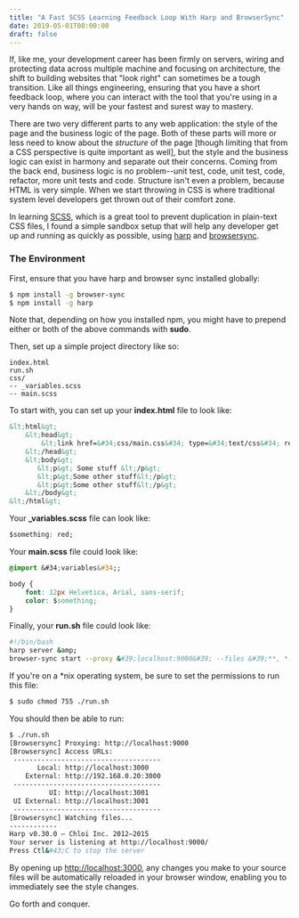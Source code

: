 ```yaml
---
title: "A Fast SCSS Learning Feedback Loop With Harp and BrowserSync"
date: 2019-05-01T00:00:00
draft: false
---
```


If, like me, your development career has been firmly on servers, wiring and protecting data across multiple machine and focusing on architecture, the shift to building websites that &#34;look right&#34; can sometimes be a tough transition. Like all things engineering, ensuring that you have a short feedback loop, where you can interact with the tool that you&#39;re using in a very hands on way, will be your fastest and surest way to mastery.

There are two very different parts to any web application: the style of the page and the business logic of the page. Both of these parts will more or less need to know about the _structure_ of the page \[though limiting that from a CSS perspective is quite important as well\], but the
style and the business logic can exist in harmony and separate out their concerns. Coming from
the back end, business logic is no problem--unit test, code, unit test, code, refactor, more
unit tests and code. Structure isn&#39;t even a problem, because HTML is very simple. When we start
throwing in CSS is where traditional system level developers get thrown out of their comfort
zone.

In learning [SCSS](https://sass-lang.com/documentation/syntax), which is a great tool
to prevent duplication in plain-text CSS files, I found a simple sandbox setup that will help
any developer get up and running as quickly as possible, using [harp](http://harpjs.com/) and [browsersync](https://www.browsersync.io/).

### The Environment

First, ensure that you have harp and browser sync installed globally:

``` bash
$ npm install -g browser-sync
$ npm install -g harp
```

Note that, depending on how you installed npm, you might have to prepend either or both of the
above commands with **sudo**.

Then, set up a simple project directory like so:

```
index.html
run.sh
css/
-- _variables.scss
-- main.scss

```

To start with, you can set up your **index.html** file to look like:

``` html
&lt;html&gt;
    &lt;head&gt;
        &lt;link href=&#34;css/main.css&#34; type=&#34;text/css&#34; rel=&#34;stylesheet&#34;&gt;
    &lt;/head&gt;
    &lt;body&gt;
       &lt;p&gt; Some stuff &lt;/p&gt;
       &lt;p&gt;Some other stuff&lt;/p&gt;
       &lt;p&gt;Some other stuff&lt;/p&gt;
    &lt;/body&gt;
&lt;/html&gt;

```

Your **\_variables.scss** file can look like:

``` css
$something: red;
```

Your **main.scss** file could look like:

``` css
@import &#34;variables&#34;;

body {
    font: 12px Helvetica, Arial, sans-serif;
    color: $something;
}

```

Finally, your **run.sh** file could look like:

``` bash
#!/bin/bash
harp server &amp;
browser-sync start --proxy &#39;localhost:9000&#39; --files &#39;**, *.html, *.scss&#39;
```

If you&#39;re on a \*nix operating system, be sure to set the permissions to run this file:

``` bash
$ sudo chmod 755 ./run.sh
```

You should then be able to run:

``` bash
$ ./run.sh
[Browsersync] Proxying: http://localhost:9000
[Browsersync] Access URLs:
 -------------------------------------
       Local: http://localhost:3000
    External: http://192.168.0.20:3000
 -------------------------------------
          UI: http://localhost:3001
 UI External: http://localhost:3001
 -------------------------------------
[Browsersync] Watching files...
------------
Harp v0.30.0 – Chloi Inc. 2012–2015
Your server is listening at http://localhost:9000/
Press Ctl&#43;C to stop the server

```

By opening up [http://localhost:3000,](http://localhost:3000,) any changes you make to
your source files will be automatically reloaded in your browser window, enabling you to
immediately see the style changes.

Go forth and conquer.


